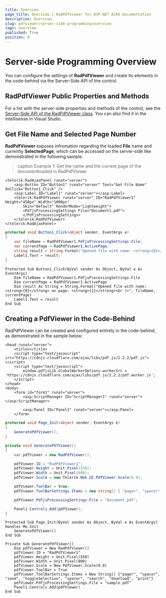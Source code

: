```yaml
---
title: Overview
page_title: Overview | RadPdfViewer for ASP.NET AJAX Documentation
description: Overview
slug: pdfviewer/server-side-programming/overview
tags: overview
published: True
position: 0
---
```


# Server-side Programming Overview

You can configure the settings of **RadPdfViewer** and create its elements in the code-behind via the Server-Side API of the control.

## RadPdfViewer Public Properties and Methods

For a list with the server-side properties and methods of the control, see the [Server-Side API of the RadPdfViewer class](https://docs.telerik.com/devtools/aspnet-ajax/api/server/Telerik.Web.UI/RadPdfViewer). You can also find it in the intellisense in Visual Studio.

## Get File Name and Selected Page Number

**RadPdfViewer** exposes infromation regarding the loaded **File** name and currently **SelectedPage**, which can be accessed on the server-side like demonstrated in the following sample.

>caption Example 1: Get the name and the current page of the documentloaded in RadPdfViewer

````ASP.NET
<telerik:RadAjaxPanel runat="server">
    <asp:Button ID="Button1" runat="server" Text="Get File Name" OnClick="Button1_Click" />
    <asp:Label ID="Label1" runat="server"></asp:Label>
    <telerik:RadPdfViewer runat="server" ID="RadPdfViewer1" Height="450px" Width="1000px"
        Skin="Default" RenderMode="Lightweight">
        <PdfjsProcessingSettings File="Document1.pdf">
        </PdfjsProcessingSettings>
    </telerik:RadPdfViewer>
</telerik:RadAjaxPanel>
````

````C#
protected void Button1_Click(object sender, EventArgs e)
{
    var fileName = RadPdfViewer1.PdfjsProcessingSettings.File;
    var currentPage = RadPdfViewer1.ActivePage;
    string result = string.Format("Opened file with name: <strong>{0}</strong> on page: <strong>{1}</strong><br />", fileName, currentPage);
    Label1.Text = result;
}
````
````VB
Protected Sub Button1_Click(ByVal sender As Object, ByVal e As EventArgs)
    Dim fileName = RadPdfViewer1.PdfjsProcessingSettings.File
    Dim currentPage = RadPdfViewer1.ActivePage
    Dim result As String = String.Format("Opened file with name: <strong>{0}</strong> on page: <strong>{1}</strong><br />", fileName, currentPage)
    Label1.Text = result
End Sub
````

## Creating a PdfViewer in the Code-Behind

RadPdfViewer can be created and configured entirely in the code-behind, as demonstrated in the sample below:

````ASPX
<head runat="server">
    <title></title>
    <script type="text/javascript" src="https://cdnjs.cloudflare.com/ajax/libs/pdf.js/2.2.2/pdf.js"></script>
    <script type="text/javascript">
        window.pdfjsLib.GlobalWorkerOptions.workerSrc = 'https://cdnjs.cloudflare.com/ajax/libs/pdf.js/2.2.2/pdf.worker.js';
    </script>
</head>
<body>
    <form id="form1" runat="server">
        <asp:ScriptManager ID="ScriptManager1" runat="server"></asp:ScriptManager>

        <asp:Panel ID="Panel1" runat="server"></asp:Panel>
    </form>
````

````C#
protected void Page_Init(object sender, EventArgs e)
{
    GeneratePdfViewer();
}

private void GeneratePdfViewer()
{
    var pdfViewer = new RadPdfViewer();

    pdfViewer.ID = "RadPdfViewer1";
    pdfViewer.Height = Unit.Pixel(550);
    pdfViewer.Width = Unit.Pixel(800);
    pdfViewer.Scale = new Telerik.Web.UI.PdfViewer.Scale(0.9);

    pdfViewer.ToolBar = true;
    pdfViewer.ToolBarSettings.Items = new string[] { "pager", "spacer", "zoom", "toggleSelection", "spacer", "search", "download", "print" };

    pdfViewer.PdfjsProcessingSettings.File = "Document.pdf";

    Panel1.Controls.Add(pdfViewer);
}
````
````VB
Protected Sub Page_Init(ByVal sender As Object, ByVal e As EventArgs) Handles Me.Init
    GeneratePdfViewer()
End Sub

Private Sub GeneratePdfViewer()
    Dim pdfViewer = New RadPdfViewer()
    pdfViewer.ID = "RadPdfViewer1"
    pdfViewer.Height = Unit.Pixel(550)
    pdfViewer.Width = Unit.Pixel(800)
    pdfViewer.Scale = New PdfViewer.Scale(0.9)
    pdfViewer.ToolBar = True
    pdfViewer.ToolBarSettings.Items = New String() {"pager", "spacer", "zoom", "toggleSelection", "spacer", "search", "download", "print"}
    pdfViewer.PdfjsProcessingSettings.File = "sample.pdf"
    Panel1.Controls.Add(pdfViewer)
End Sub
````

 